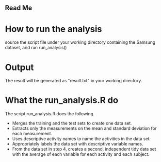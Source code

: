 ## Read Me

# How to run the analysis
source the script file under your working directory containing the Samsung dataset,
and run 
run_analysis()

# Output
The result will be generated as "result.txt" in your working directory.

# What the run_analysis.R do

The script run_analysis.R does the following. 
* Merges the training and the test sets to create one data set.
* Extracts only the measurements on the mean and standard deviation for each measurement. 
* Uses descriptive activity names to name the activities in the data set
* Appropriately labels the data set with descriptive variable names. 
* From the data set in step 4, creates a second, independent tidy data set with the average of each variable for each activity and each subject.
